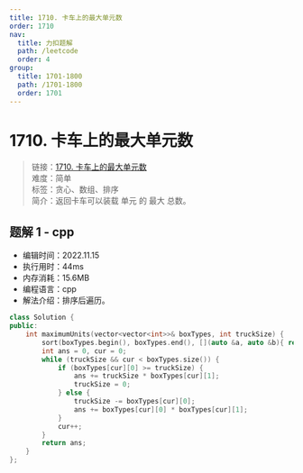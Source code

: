 ```yaml
---
title: 1710. 卡车上的最大单元数
order: 1710
nav:
  title: 力扣题解
  path: /leetcode
  order: 4
group:
  title: 1701-1800
  path: /1701-1800
  order: 1701
---
```


# 1710. 卡车上的最大单元数
    
> 链接：[1710. 卡车上的最大单元数](https://leetcode.cn/problems/maximum-units-on-a-truck/)  
> 难度：简单  
> 标签：贪心、数组、排序  
> 简介：返回卡车可以装载 单元 的 最大 总数。
      
## 题解 1 - cpp
- 编辑时间：2022.11.15
- 执行用时：44ms
- 内存消耗：15.6MB
- 编程语言：cpp
- 解法介绍：排序后遍历。
```cpp
class Solution {
public:
    int maximumUnits(vector<vector<int>>& boxTypes, int truckSize) {
        sort(boxTypes.begin(), boxTypes.end(), [](auto &a, auto &b){ return a[1] > b[1]; });
        int ans = 0, cur = 0;
        while (truckSize && cur < boxTypes.size()) {
            if (boxTypes[cur][0] >= truckSize) {
                ans += truckSize * boxTypes[cur][1];
                truckSize = 0;
            } else {
                truckSize -= boxTypes[cur][0];
                ans += boxTypes[cur][0] * boxTypes[cur][1];
            }
            cur++;
        }
        return ans;
    }
};
```

      